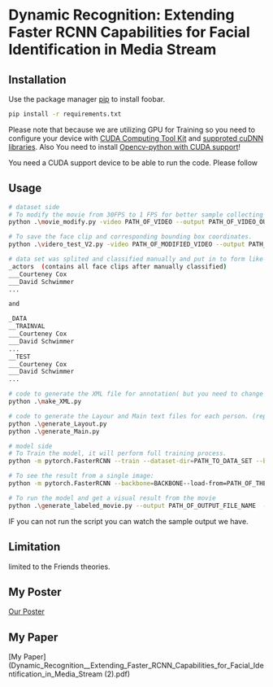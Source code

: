 # Dynamic Recognition: Extending Faster RCNN Capabilities for Facial Identification in Media Stream

## Installation

Use the package manager [pip](https://pip.pypa.io/en/stable/) to install foobar.

```bash
pip install -r requirements.txt
```
Please note that because we are utilizing GPU for Training so you need to configure your device with [CUDA Computing Tool Kit](https://developer.nvidia.com/cuda-downloads) and [supproted cuDNN libraries](https://developer.nvidia.com/rdp/cudnn-download). Also You need to install [Opencv-python with CUDA support](https://www.youtube.com/watch?v=YsmhKar8oOc&t=450s)!

You need a CUDA support device to be able to run the code.
Please follow 

## Usage
```bash
# dataset side
# To modify the movie from 30FPS to 1 FPS for better sample collecting
python .\movie_modify.py -video PATH_OF_VIDEO --output PATH_OF_VIDEO_OUTPUT

# To save the face clip and corresponding bounding box coordinates.
python .\videro_test_V2.py -video PATH_OF_MODIFIED_VIDEO --output PATH_OF_FOLD_TO_SAVE 

# data set was splited and classified manually and put in to form like
_actors  (contains all face clips after manually classified)
___Courteney Cox
___David Schwimmer
...

and 

_DATA
__TRAINVAL
___Courteney Cox
___David Schwimmer
...
__TEST
___Courteney Cox
___David Schwimmer
...

# code to generate the XML file for annotation( but you need to change the base directory 'D:\\DSFD-Pytorch-Inference-1\\data\\actors' to "_actors directory"
python .\make_XML.py

# code to generate the Layour and Main text files for each person. (replace output_directory and base_directory as needed)
python .\generate_Layout.py  
python .\generate_Main.py  

# model side
# To Train the model, it will perform full training process.
python -m pytorch.FasterRCNN --train --dataset-dir=PATH_TO_DATA_SET --backbone=BACK_BONE --epochs=NUM_EPOCH --learning-rate=LEARNING_RATE --save-best-to=PAHT_TO_SAVE_MODEL

# To see the result from a single image:
python -m pytorch.FasterRCNN --backbone=BACKBONE--load-from=PATH_OF_THE_MODEL --predict=PATH_OF_IMAGE  

# To run the model and get a visual result from the movie
python .\generate_labeled_movie.py --output PATH_OF_OUTPUT_FILE_NAME  --predict PATHO_OF_MOIVE --load-from= PATH_OF_THE_MODEL    
```
IF you can not run the script you can watch the sample output we have.
## Limitation
limited to the Friends theories. 
## My Poster
[Our Poster](Poster.pdf)

## My Paper
[My Paper](Dynamic_Recognition__Extending_Faster_RCNN_Capabilities_for_Facial_Identification_in_Media_Stream (2).pdf)
